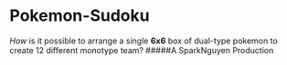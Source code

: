 # Pokemon-Sudoku
*How* is it possible to arrange a single **6x6** box of dual-type pokemon to create 12 different monotype team?
#####A SparkNguyen Production
